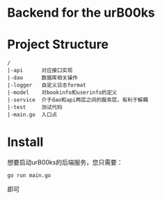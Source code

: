 # Backend for the urB00ks

# Project Structure
```
/
|-api      对应接口实现
|-dao      数据库相关操作
|-logger   自定义日志format
|-model    对bookinfo和userinfo的定义
|-service  介于dao和api两层之间的服务层，有利于解耦
|-test     测试代码
|-main.go  入口点
```

# Install
想要启动urB00ks的后端服务，您只需要：
```
go run main.go
```
即可